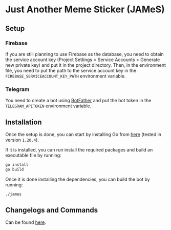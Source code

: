 # Just Another Meme Sticker (JAMeS)
## Setup
### Firebase
If you are still planning to use Firebase as the database, you need to obtain the service account key (Project Settings > Service Accounts > Generate new private key) and put it in the project directory. Then, in the environment file, you need to put the path to the service account key in the `FIREBASE_SERVICEACCOUNT_KEY_PATH` environment variable.

### Telegram
You need to create a bot using [BotFather](https://t.me/botfather) and put the bot token in the `TELEGRAM_APITOKEN` environment variable.

## Installation

Once the setup is done, you can start by installing Go from [here](https://go.dev/doc/install) (tested in version `1.20.4`).

If it is installed, you can run install the required packages and build an executable file by running:
```bash
go install
go build
```

Once it is done installing the dependencies, you can build the bot by running:
```bash
./james
```
## Changelogs and Commands
Can be found [here](https://sanstzu.vercel.app/blogs/james-telegram-bot).



